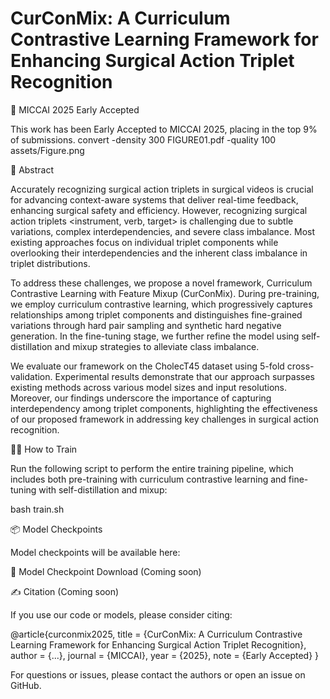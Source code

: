 # CurConMix: A Curriculum Contrastive Learning Framework for Enhancing Surgical Action Triplet Recognition

📌 MICCAI 2025 Early Accepted

This work has been Early Accepted to MICCAI 2025, placing in the top 9% of submissions.
convert -density 300 FIGURE01.pdf -quality 100 assets/Figure.png

🧠 Abstract

Accurately recognizing surgical action triplets in surgical videos is crucial for advancing context-aware systems that deliver real-time feedback, enhancing surgical safety and efficiency. However, recognizing surgical action triplets <instrument, verb, target> is challenging due to subtle variations, complex interdependencies, and severe class imbalance. Most existing approaches focus on individual triplet components while overlooking their interdependencies and the inherent class imbalance in triplet distributions.

To address these challenges, we propose a novel framework, Curriculum Contrastive Learning with Feature Mixup (CurConMix). During pre-training, we employ curriculum contrastive learning, which progressively captures relationships among triplet components and distinguishes fine-grained variations through hard pair sampling and synthetic hard negative generation. In the fine-tuning stage, we further refine the model using self-distillation and mixup strategies to alleviate class imbalance.

We evaluate our framework on the CholecT45 dataset using 5-fold cross-validation. Experimental results demonstrate that our approach surpasses existing methods across various model sizes and input resolutions. Moreover, our findings underscore the importance of capturing interdependency among triplet components, highlighting the effectiveness of our proposed framework in addressing key challenges in surgical action recognition.

🏋️‍♂️ How to Train

Run the following script to perform the entire training pipeline, which includes both pre-training with curriculum contrastive learning and fine-tuning with self-distillation and mixup:

bash train.sh

📦 Model Checkpoints

Model checkpoints will be available here:

🔗 Model Checkpoint Download (Coming soon)

✍️ Citation (Coming soon)

If you use our code or models, please consider citing:

@article{curconmix2025,
  title     = {CurConMix: A Curriculum Contrastive Learning Framework for Enhancing Surgical Action Triplet Recognition},
  author    = {...},
  journal   = {MICCAI},
  year      = {2025},
  note      = {Early Accepted}
}

For questions or issues, please contact the authors or open an issue on GitHub.

